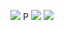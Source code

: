 ![](https://github-profile-summary-cards.vercel.app/api/cards/profile-details?username=minoue&theme=default)                                     P
![](https://github-profile-summary-cards.vercel.app/api/cards/most-commit-language?username=minoue&theme=default)
![](https://github-profile-summary-cards.vercel.app/api/cards/stats?username=minoue&theme=default)

<!--
**minoue/minoue** is a ✨ _special_ ✨ repository because its `README.md` (this file) appears on your GitHub profile.

Here are some ideas to get you started:

- 🔭 I’m currently working on ...
- 🌱 I’m currently learning ...
- 👯 I’m looking to collaborate on ...
- 🤔 I’m looking for help with ...
- 💬 Ask me about ...
- 📫 How to reach me: ...
- 😄 Pronouns: ...
- ⚡ Fun fact: ...
-->
